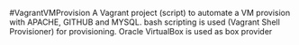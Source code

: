 #VagrantVMProvision
A Vagrant project (script) to automate a VM provision with APACHE, GITHUB and MYSQL.
bash scripting is used (Vagrant Shell Provisioner)  for provisioning. Oracle VirtualBox is used as box provider
 
